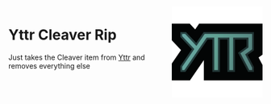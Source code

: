 <img src="logo.png" align="right" width="180px"/>

# Yttr Cleaver Rip

Just takes the Cleaver item from [Yttr](https://git.sleeping.town/unascribed-mods/Yttr) and removes everything else

